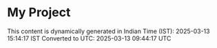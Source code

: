 # My Project

This content is dynamically generated in Indian Time (IST): 2025-03-13 15:14:17 IST
Converted to UTC: 2025-03-13 09:44:17 UTC
